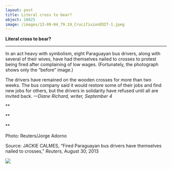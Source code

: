 ```yaml
---
layout: post
title: Literal cross to bear?
object: 10425
image: /images/13-09-04_79.19_CrucifixionEDIT-1.jpeg
---
```

**Literal cross to bear?**

****

In an act heavy with symbolism, eight Paraguayan bus drivers, along with several of their wives, have had themselves nailed to crosses to protest being fired after complaining of low wages. (Fortunately, the photograph shows only the “before” image.) 

The drivers have remained on the wooden crosses for more than two weeks. The bus company said it would restore some of their jobs and find new jobs for others, but the drivers in solidarity have refused until all are invited back. *—Diane Richard, writer, September 4*

**

**

**

Photo: Reuters/Jorge Adorno

Source: JACKIE CALMES, “Fired Paraguayan bus drivers have themselves nailed to crosses,” *Reuters*, August 30, 2013 

![]({{siteurl.base}}/images/13-09-04_79.19_CrucifixionEDIT-1.jpeg)
